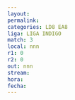 ```yaml
---
layout: 
permalink: 
categories: LD8 EA8
liga: LIGA INDIGO
match: 3
local: nnn
r1: 0
r2: 0
out: nnn
stream: 
hora: 
fecha:
---
```

